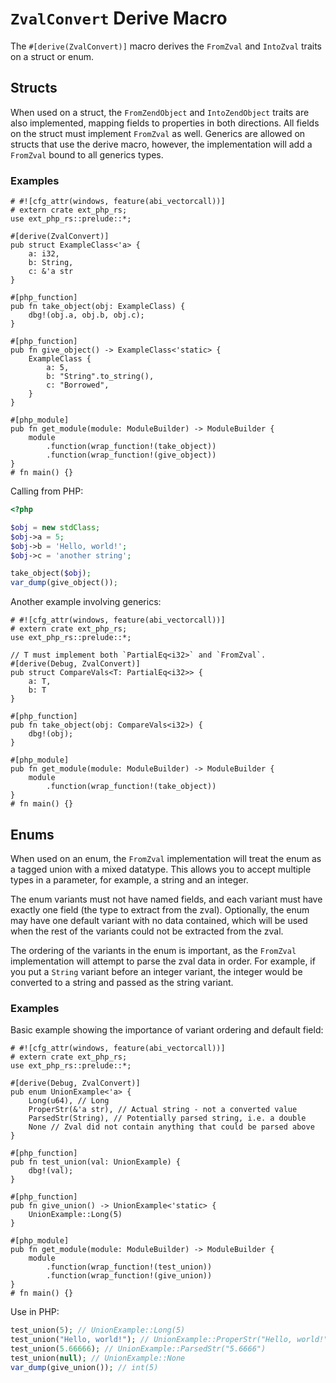 # `ZvalConvert` Derive Macro

The `#[derive(ZvalConvert)]` macro derives the `FromZval` and `IntoZval` traits
on a struct or enum.

## Structs

When used on a struct, the `FromZendObject` and `IntoZendObject` traits are also
implemented, mapping fields to properties in both directions. All fields on the
struct must implement `FromZval` as well. Generics are allowed on structs that
use the derive macro, however, the implementation will add a `FromZval` bound to
all generics types.

### Examples

```rust,no_run
# #![cfg_attr(windows, feature(abi_vectorcall))]
# extern crate ext_php_rs;
use ext_php_rs::prelude::*;

#[derive(ZvalConvert)]
pub struct ExampleClass<'a> {
    a: i32,
    b: String,
    c: &'a str
}

#[php_function]
pub fn take_object(obj: ExampleClass) {
    dbg!(obj.a, obj.b, obj.c);
}

#[php_function]
pub fn give_object() -> ExampleClass<'static> {
    ExampleClass {
        a: 5,
        b: "String".to_string(),
        c: "Borrowed",
    }
}

#[php_module]
pub fn get_module(module: ModuleBuilder) -> ModuleBuilder {
    module
        .function(wrap_function!(take_object))
        .function(wrap_function!(give_object))
}
# fn main() {}
```

Calling from PHP:

```php
<?php

$obj = new stdClass;
$obj->a = 5;
$obj->b = 'Hello, world!';
$obj->c = 'another string';

take_object($obj);
var_dump(give_object());
```

Another example involving generics:

```rust,no_run
# #![cfg_attr(windows, feature(abi_vectorcall))]
# extern crate ext_php_rs;
use ext_php_rs::prelude::*;

// T must implement both `PartialEq<i32>` and `FromZval`.
#[derive(Debug, ZvalConvert)]
pub struct CompareVals<T: PartialEq<i32>> {
    a: T,
    b: T
}

#[php_function]
pub fn take_object(obj: CompareVals<i32>) {
    dbg!(obj);
}

#[php_module]
pub fn get_module(module: ModuleBuilder) -> ModuleBuilder {
    module
        .function(wrap_function!(take_object))
}
# fn main() {}
```

## Enums

When used on an enum, the `FromZval` implementation will treat the enum as a
tagged union with a mixed datatype. This allows you to accept multiple types in
a parameter, for example, a string and an integer.

The enum variants must not have named fields, and each variant must have exactly
one field (the type to extract from the zval). Optionally, the enum may have one
default variant with no data contained, which will be used when the rest of the
variants could not be extracted from the zval.

The ordering of the variants in the enum is important, as the `FromZval`
implementation will attempt to parse the zval data in order. For example, if you
put a `String` variant before an integer variant, the integer would be converted
to a string and passed as the string variant.

### Examples

Basic example showing the importance of variant ordering and default field:

```rust,no_run
# #![cfg_attr(windows, feature(abi_vectorcall))]
# extern crate ext_php_rs;
use ext_php_rs::prelude::*;

#[derive(Debug, ZvalConvert)]
pub enum UnionExample<'a> {
    Long(u64), // Long
    ProperStr(&'a str), // Actual string - not a converted value
    ParsedStr(String), // Potentially parsed string, i.e. a double
    None // Zval did not contain anything that could be parsed above
}

#[php_function]
pub fn test_union(val: UnionExample) {
    dbg!(val);
}

#[php_function]
pub fn give_union() -> UnionExample<'static> {
    UnionExample::Long(5)
}

#[php_module]
pub fn get_module(module: ModuleBuilder) -> ModuleBuilder {
    module
        .function(wrap_function!(test_union))
        .function(wrap_function!(give_union))
}
# fn main() {}
```

Use in PHP:

```php
test_union(5); // UnionExample::Long(5)
test_union("Hello, world!"); // UnionExample::ProperStr("Hello, world!")
test_union(5.66666); // UnionExample::ParsedStr("5.6666")
test_union(null); // UnionExample::None
var_dump(give_union()); // int(5)
```
